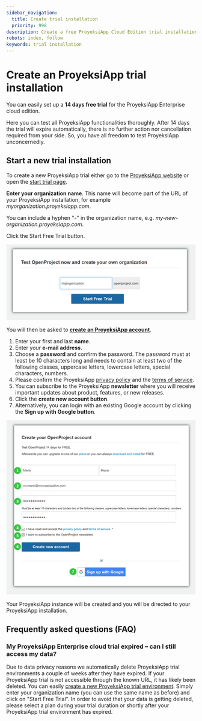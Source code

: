 ```yaml
---
sidebar_navigation:
  title: Create trial installation
  priority: 998
description: Create a free ProyeksiApp Cloud Edition trial installation.
robots: index, follow
keywords: trial installation
---
```


# Create an ProyeksiApp trial installation

You can easily set up a **14 days free trial** for the ProyeksiApp Enterprise cloud edition.

Here you can test all ProyeksiApp functionalities thoroughly. After 14 days the trial will expire automatically, there is no further action nor cancellation required from your side. So, you have all freedom to test ProyeksiApp unconcernedly.

## Start a new trial installation

To create a new ProyeksiApp trial either go to the [ProyeksiApp website](https://www.proyeksi.id/) or open the [start trial page](https://start.proyeksiapp.com).

**Enter your organization name**. This name will become part of the URL of your ProyeksiApp installation, for example *myorganization.proyeksiapp.com*.

You can include a hyphen "-" in the organization name, e.g. *my-new-organization.proyeksiapp.com*.

Click the Start Free Trial button.

![create ProyeksiApp trial](image-20191202165638244.png)

You will then be asked to [**create an ProyeksiApp account**](../../../getting-started/sign-in-registration/#create-a-new-account).

1. Enter your first and last **name**. 
2. Enter your **e-mail address**.
3. Choose a **password** and confirm the password. The password must at least be 10 characters long and needs to contain at least two of the following classes, uppercase letters, lowercase letters, special characters, numbers.
4. Please confirm the ProyeksiApp [privacy policy](https://www.proyeksi.id/legal/privacy/) and the [terms of service](https://www.proyeksi.id/legal/terms-of-service/).
5. You can subscribe to the ProyeksiApp **newsletter** where you will receive important updates about product, features, or new releases.
6. Click the **create new account button**.
7. Alternatively, you can login with an existing Google account by clicking the **Sign up with Google button**.

![Cloud-create-trial](Cloud-create-trial.png)

Your ProyeksiApp instance will be created and you will be directed to your ProyeksiApp installation.

## Frequently asked questions (FAQ)

### My ProyeksiApp Enterprise cloud trial expired – can I still access my data?

Due to data privacy reasons we automatically delete ProyeksiApp trial environments a couple of weeks after they have expired.
If your ProyeksiApp trial is not accessible through the known URL, it has likely been deleted.
You can easily [create a new ProyeksiApp trial environment](https://start.proyeksiapp.com/). Simply enter your organization name (you can use the same name as before) and click on "Start Free Trial".
In order to avoid that your data is getting deleted, please select a plan during your trial duration or shortly after your ProyeksiApp trial environment has expired.
